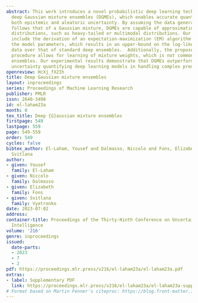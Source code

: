 ```yaml
---
abstract: This work introduces a novel probabilistic deep learning technique called
  deep Gaussian mixture ensembles (DGMEs), which enables accurate quantification of
  both epistemic and aleatoric uncertainty. By assuming the data generating process
  follows that of a Gaussian mixture, DGMEs are capable of approximating complex probability
  distributions, such as heavy-tailed or multimodal distributions. Our contributions
  include the derivation of an expectation-maximization (EM) algorithm used for learning
  the model parameters, which results in an upper-bound on the log-likelihood of training
  data over that of standard deep ensembles.  Additionally, the proposed EM training
  procedure allows for learning of mixture weights, which is not commonly done in
  ensembles. Our experimental results demonstrate that DGMEs outperform state-of-the-art
  uncertainty quantifying deep learning models in handling complex predictive densities.
openreview: HcXj_fX2Ih
title: Deep Gaussian mixture ensembles
layout: inproceedings
series: Proceedings of Machine Learning Research
publisher: PMLR
issn: 2640-3498
id: el-laham23a
month: 0
tex_title: Deep {G}aussian mixture ensembles
firstpage: 549
lastpage: 559
page: 549-559
order: 549
cycles: false
bibtex_author: El-Laham, Yousef and Dalmasso, Niccolo and Fons, Elizabeth and Vyetrenko,
  Svitlana
author:
- given: Yousef
  family: El-Laham
- given: Niccolo
  family: Dalmasso
- given: Elizabeth
  family: Fons
- given: Svitlana
  family: Vyetrenko
date: 2023-07-02
address:
container-title: Proceedings of the Thirty-Ninth Conference on Uncertainty in Artificial
  Intelligence
volume: '216'
genre: inproceedings
issued:
  date-parts:
  - 2023
  - 7
  - 2
pdf: https://proceedings.mlr.press/v216/el-laham23a/el-laham23a.pdf
extras:
- label: Supplementary PDF
  link: https://proceedings.mlr.press/v216/el-laham23a/el-laham23a-supp.pdf
# Format based on Martin Fenner's citeproc: https://blog.front-matter.io/posts/citeproc-yaml-for-bibliographies/
---
```

